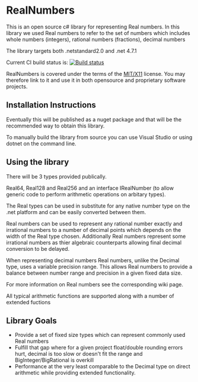 # RealNumbers
This is an open source c# library for representing Real numbers.  In this library we used Real numbers to refer to the set of numbers which includes whole numbers (integers), rational numbers (fractions), decimal numbers

The library targets both .netstandard2.0 and .net 4.7.1

Current CI build status is: [![Build status](https://ci.appveyor.com/api/projects/status/ixcmdlx1qaf2qner/branch/master?svg=true)](https://ci.appveyor.com/project/Jones-Adam/realnumbers/branch/master)

RealNumbers is covered under the terms of the [MIT/X11](LICENSE.md) license. You may therefore link to it and use it in both opensource and proprietary software projects.

## Installation Instructions

Eventually this will be published as a nuget package and that will be the recommended way to obtain this library.

To manually build the library from source you can use Visual Studio or using dotnet on the command line.


## Using the library

There will be 3 types provided publically.

Real64, Real128 and Real256 and an interface IRealNumber (to allow generic code to perform arithmetic operations on arbitary types).

The Real types can be used in substitute for any native number type on the .net platform and can be easily converted between them.

Real numbers can be used to represent any rational number exactly and irrational numbers to a number of decimal points which depends on the width of the Real type chosen.  Additionally Real numbers represent some irrational numbers as thier algebraic counterparts allowing final decimal conversion to be delayed.

When representing decimal numbers Real numbers, unlike the Decimal type, uses a variable precision range.  This allows Real numbers to provide a balance between number range and precision in a given fixed data size.  

For more information on Real numbers see the corresponding wiki page.

All typical arithmetic functions are supported along with a number of extended fuctions

## Library Goals

 - Provide a set of fixed size types which can represent commonly used Real numbers
 - Fulfill that gap where for a given project float/double rounding errors hurt, decimal is too slow or doesn't fit the range and BigInteger/BigRational is overkill
 - Performance at the very least comparable to the Decimal type on direct arithmetic while providing extended functionality.

